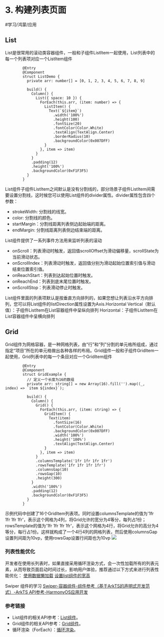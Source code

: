 # 3. 构建列表页面
#学习/鸿蒙/应用


## List
List是很常用的滚动类容器组件，一般和子组件ListItem一起使用，List列表中的每一个列表项对应一个ListItem组件
```
		@Entry
		@Component
		struct ListDemo {
		  private arr: number[] = [0, 1, 2, 3, 4, 5, 6, 7, 8, 9]
		
		  build() {
		    Column() {
		      List({ space: 10 }) {
		        ForEach(this.arr, (item: number) => {
		          ListItem() {
		            Text(`${item}`)
		              .width('100%')
		              .height(100)
		              .fontSize(20)
		              .fontColor(Color.White)
		              .textAlign(TextAlign.Center)
		              .borderRadius(10)
		              .backgroundColor(0x007DFF)
		          }
		        }, item => item)
		      }
		    }
		    .padding(12)
		    .height('100%')
		    .backgroundColor(0xF1F3F5)
		  }
		}
```

List组件子组件ListItem之间默认是没有分割线的，部分场景子组件ListItem间需要设置分割线，这时候您可以使用List组件的divider属性。divider属性包含四个参数：
* strokeWidth: 分割线的线宽。
* color: 分割线的颜色。
* startMargin：分割线距离列表侧边起始端的距离。
* endMargin: 分割线距离列表侧边结束端的距离。

List组件提供了一系列事件方法用来监听列表的滚动
* onScroll：列表滑动时触发，返回值scrollOffset为滑动偏移量，scrollState为当前滑动状态。
* onScrollIndex：列表滑动时触发，返回值分别为滑动起始位置索引值与滑动结束位置索引值。
* onReachStart：列表到达起始位置时触发。
* onReachEnd：列表到底末尾位置时触发。
* onScrollStop：列表滑动停止时触发。

List组件里面的列表项默认是按垂直方向排列的，如果您想让列表沿水平方向排列，您可以将List组件的listDirection属性设置为Axis.Horizontal
Vertical（默认值）：子组件ListItem在List容器组件中呈纵向排列
Horizontal：子组件ListItem在List容器组件中呈横向排列


## Grid
Grid组件为网格容器，是一种网格列表，由“行”和“列”分割的单元格所组成，通过指定“项目”所在的单元格做出各种各样的布局。Grid组件一般和子组件GridItem一起使用，Grid列表中的每一个条目对应一个GridItem组件
```
		@Entry
		@Component
		struct GridExample {
		  // 定义一个长度为16的数组
		  private arr: string[] = new Array(16).fill('').map((_, index) => `item ${index}`);
		
		  build() {
		    Column() {
		      Grid() {
		        ForEach(this.arr, (item: string) => {
		          GridItem() {
		            Text(item)
		              .fontSize(16)
		              .fontColor(Color.White)
		              .backgroundColor(0x007DFF)
		              .width('100%')
		              .height('100%')
		              .textAlign(TextAlign.Center)
		          }
		        }, item => item)
		      }
		      .columnsTemplate('1fr 1fr 1fr 1fr')
		      .rowsTemplate('1fr 1fr 1fr 1fr')
		      .columnsGap(10)
		      .rowsGap(10)
		      .height(300)
		    }
		    .width('100%')
		    .padding(12)
		    .backgroundColor(0xF1F3F5)
		  }
		}
```
示例代码中创建了16个GridItem列表项。同时设置columnsTemplate的值为'1fr 1fr 1fr 1fr'，表示这个网格为4列，将Grid允许的宽分为4等分，每列占1份；rowsTemplate的值为'1fr 1fr 1fr 1fr'，表示这个网格为4行，将Grid允许的高分为4等分，每行占1份。这样就构成了一个4行4列的网格列表，然后使用columnsGap设置列间距为10vp，使用rowsGap设置行间距也为10vp
![](3.%20%E6%9E%84%E5%BB%BA%E5%88%97%E8%A1%A8%E9%A1%B5%E9%9D%A2/image.png)

### 列表性能优化
开发者在使用长列表时，如果直接采用循环渲染方式，会一次性加载所有的列表元素，从而导致页面启动时间过长，影响用户体验，推荐通过以下方式来进行列表性能优化：
[使用数据懒加载](https://developer.harmonyos.com/cn/docs/documentation/doc-guides-V3/ui-ts-performance-improvement-recommendation-0000001477981001-V3#ZH-CN_TOPIC_0000001477981001__%E6%8E%A8%E8%8D%90%E4%BD%BF%E7%94%A8%E6%95%B0%E6%8D%AE%E6%87%92%E5%8A%A0%E8%BD%BD)
[设置list组件的宽高](https://developer.harmonyos.com/cn/docs/documentation/doc-guides-V3/ui-ts-performance-improvement-recommendation-0000001477981001-V3#ZH-CN_TOPIC_0000001477981001__%E8%AE%BE%E7%BD%AElist%E7%BB%84%E4%BB%B6%E7%9A%84%E5%AE%BD%E9%AB%98)

Swiper 组件的学习
[Swiper-容器组件-组件参考（基于ArkTS的声明式开发范式）-ArkTS API参考-HarmonyOS应用开发](https://developer.harmonyos.com/cn/docs/documentation/doc-references-V3/ts-container-swiper-0000001427744844-V3?catalogVersion=V3)

### 参考链接
* List组件的相关API参考：[List组件](https://developer.harmonyos.com/cn/docs/documentation/doc-references-V3/ts-container-list-0000001477981213-V3?catalogVersion=V3)。
* Grid组件的相关API参考：[Grid组件](https://developer.harmonyos.com/cn/docs/documentation/doc-references-V3/ts-container-grid-0000001478341161-V3?catalogVersion=V3)。
* 循环渲染（ForEach）：[循环渲染](https://developer.harmonyos.com/cn/docs/documentation/doc-guides-V3/arkts-rendering-control-0000001427744548-V3?catalogVersion=V3#ZH-CN_TOPIC_0000001427744548__%E5%BE%AA%E7%8E%AF%E6%B8%B2%E6%9F%93)。